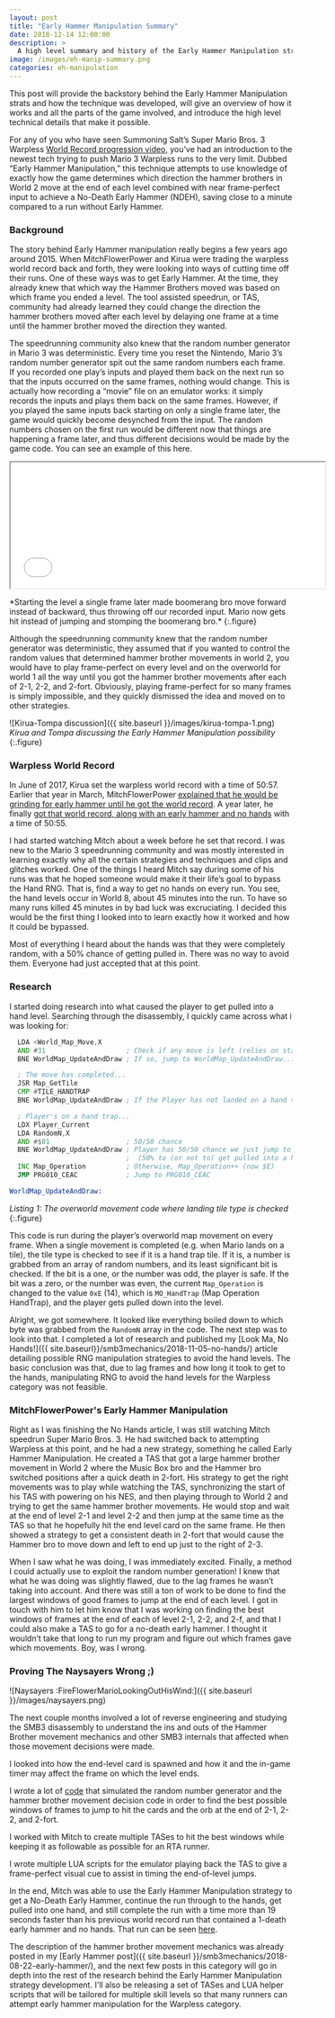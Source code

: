 ```yaml
---
layout: post
title: "Early Hammer Manipulation Summary"
date: 2018-12-14 12:00:00
description: >
  A high level summary and history of the Early Hammer Manipulation strategy
image: /images/eh-manip-summary.png
categories: eh-manipulation
---
```


This post will provide the backstory behind the Early Hammer Manipulation strats
and how the technique was developed, will give an overview of how it works and
all the parts of the game involved, and introduce the high level technical
details that make it possible.

For any of you who have seen Summoning Salt’s Super Mario Bros. 3 Warpless [World
Record progression video](https://www.youtube.com/watch?v=Ktr9dYUumAs), you’ve
had an introduction to the newest tech trying to push Mario 3 Warpless runs to
the very limit. Dubbed “Early Hammer Manipulation,” this technique attempts to
use knowledge of exactly how the game determines which direction the hammer
brothers in World 2 move at the end of each level combined with near
frame-perfect input to achieve a No-Death Early Hammer (NDEH), saving close to a
minute compared to a run without Early Hammer.

### Background

The story behind Early Hammer manipulation really begins a few years ago around
2015\. When MitchFlowerPower and Kirua were trading the warpless world record back
and forth, they were looking into ways of cutting time off their runs. One of
these ways was to get Early Hammer. At the time, they already knew that which way
the Hammer Brothers moved was based on which frame you ended a level. The tool
assisted speedrun, or TAS, community had already learned they could change the
direction the hammer brothers moved after each level by delaying one frame at a
time until the hammer brother moved the direction they wanted.

The speedrunning community also knew that the random number generator in Mario 3
was deterministic. Every time you reset the Nintendo, Mario 3’s random number
generator spit out the same random numbers each frame. If you recorded one play’s
inputs and played them back on the next run so that the inputs occurred on the
same frames, nothing would change. This is actually how recording a “movie” file
on an emulator works: it simply records the inputs and plays them back on the
same frames. However, if you played the same inputs back starting on only a single
frame later, the game would quickly become desynched from the input. The random
numbers chosen on the first run would be different now that things are happening a
frame later, and thus different decisions would be made by the game code. You can
see an example of this here.

<p>
<iframe src="{{ site.baseurl }}/images/1-3-bro-diff_1.mp4" width="560" height="224"></iframe>
</p>
*Starting the level a single frame later made boomerang bro move forward instead of backward, thus throwing off our recorded input. Mario now gets hit instead of jumping and stomping the boomerang bro.*
{:.figure}

Although the speedrunning community knew that the random number generator was
deterministic, they assumed that if you wanted to control the random values that
determined hammer brother movements in world 2, you would have to play
frame-perfect on every level and on the overworld for world 1 all the way until you
got the hammer brother movements after each of 2-1, 2-2, and 2-fort. Obviously,
playing frame-perfect for so many frames is simply impossible, and they quickly
dismissed the idea and moved on to other strategies.

![Kirua-Tompa discussion]({{ site.baseurl }}/images/kirua-tompa-1.png)
*Kirua and Tompa discussing the Early Hammer Manipulation possibility*
{:.figure}

### Warpless World Record

In June of 2017, Kirua set the warpless world record with a time of 50:57. Earlier
that year in March, MitchFlowerPower [explained that he would be grinding for early
hammer until he got the world record](https://www.youtube.com/watch?v=76G59v7SQDc).
A year later, he finally [got that world record, along with an early hammer and no
hands](https://www.speedrun.com/smb3/run/zpqv29ry) with a time of 50:55.

I had started watching Mitch about a week before he set that record. I was new to the
Mario 3 speedrunning community and was mostly interested in learning exactly why all
the certain strategies and techniques and clips and glitches worked. One of the things
I heard Mitch say during some of his runs was that he hoped someone would make it
their life’s goal to bypass the Hand RNG. That is, find a way to get no hands on every
run. You see, the hand levels occur in World 8, about 45 minutes into the run. To have
so many runs killed 45 minutes in by bad luck was excruciating. I decided this would
be the first thing I looked into to learn exactly how it worked and how it could be
bypassed.

Most of everything I heard about the hands was that they were completely random, with
a 50% chance of getting pulled in. There was no way to avoid them. Everyone had just
accepted that at this point.

### Research

I started doing research into what caused the player to get pulled into a hand level.
Searching through the disassembly, I quickly came across what i was looking for:

```asm
  LDA <World_Map_Move,X
  AND #31                    ; Check if any move is left (relies on starting value of 32!)
  BNE WorldMap_UpdateAndDraw ; If so, jump to WorldMap_UpdateAndDraw...

  ; The move has completed...
  JSR Map_GetTile
  CMP #TILE_HANDTRAP
  BNE WorldMap_UpdateAndDraw ; If the Player has not landed on a hand trap, jump to WorldMap_UpdateAndDraw

  ; Player's on a hand trap...
  LDX Player_Current
  LDA RandomN,X
  AND #$01                   ; 50/50 chance
  BNE WorldMap_UpdateAndDraw ; Player has 50/50 chance we just jump to WorldMap_UpdateAndDraw
                             ;  (50% to (or not to) get pulled into a hand level)
  INC Map_Operation          ; Otherwise, Map_Operation++ (now $E)
  JMP PRG010_CEAC            ; Jump to PRG010_CEAC

WorldMap_UpdateAndDraw:
```
*Listing 1: The overworld movement code where landing tile type is checked*
{:.figure}

This code is run during the player’s overworld map movement on every frame. When a
single movement is completed (e.g. when Mario lands on a tile), the tile type is
checked to see if it is a hand trap tile. If it is, a number is grabbed from an
array of random numbers, and its least significant bit is checked. If the bit is a
one, or the number was odd, the player is safe. If the bit was a zero, or the number
was even, the current `Map_Operation` is changed to the value `0xE` (14), which is
`MO_HandTrap` (Map Operation HandTrap), and the player gets pulled down into the
level.

Alright, we got somewhere. It looked like everything boiled down to which byte was
grabbed from the `RandomN` array in the code. The next step was to look into that. I
completed a lot of research and published my [Look Ma, No Hands!]({{ site.baseurl}}/smb3mechanics/2018-11-05-no-hands/)
article detailing possible RNG manipulation strategies to avoid the hand levels. The
basic conclusion was that, due to lag frames and how long it took to get to the hands,
manipulating RNG to avoid the hand levels for the Warpless category was not feasible.

### MitchFlowerPower's Early Hammer Manipulation

Right as I was finishing the No Hands article, I was still watching Mitch speedrun
Super Mario Bros. 3. He had switched back to attempting Warpless at this point, and he
had a new strategy, something he called Early Hammer Manipulation. He created a TAS
that got a large hammer brother movement in World 2 where the Music Box bro and the
Hammer bro switched positions after a quick death in 2-fort. His strategy to get the
right movements was to play while watching the TAS, synchronizing the start of his TAS
with powering on his NES, and then playing through to World 2 and trying to get the
same hammer brother movements. He would stop and wait at the end of level 2-1 and level
2-2 and then jump at the same time as the TAS so that he hopefully hit the end level
card on the same frame. He then showed a strategy to get a consistent death in 2-fort
that would cause the Hammer bro to move down and left to end up just to the right of
2-3.

When I saw what he was doing, I was immediately excited. Finally, a method I could
actually use to exploit the random number generation! I knew that what he was doing
was slightly flawed, due to the lag frames he wasn’t taking into account. And there was
still a ton of work to be done to find the largest windows of good frames to jump at
the end of each level. I got in touch with him to let him know that I was working on
finding the best windows of frames at the end of each of level 2-1, 2-2, and 2-f, and
that I could also make a TAS to go for a no-death early hammer. I thought it wouldn’t
take that long to run my program and figure out which frames gave which movements.
Boy, was I wrong.

### Proving The Naysayers Wrong ;)

![Naysayers :FireFlowerMarioLookingOutHisWind:]({{ site.baseurl }}/images/naysayers.png)

The next couple months involved a lot of reverse engineering and studying the SMB3
disassembly to understand the ins and outs of the Hammer Brother movement mechanics
and other SMB3 internals that affected when those movement decisions were made.

I looked into how the end-level card is spawned and how it and the in-game timer may
affect the frame on which the level ends.

I wrote a lot of [code](https://github.com/fortenbt/smb3-eh/blob/master/src/smb3rngchk.c)
that simulated the random number generator and the hammer brother movement decision
code in order to find the best possible windows of frames to jump to hit the cards
and the orb at the end of 2-1, 2-2, and 2-fort.

I worked with Mitch to create multiple TASes to hit the best windows while keeping
it as followable as possible for an RTA runner.

I wrote multiple LUA scripts for the emulator playing back the TAS to give a
frame-perfect visual cue to assist in timing the end-of-level jumps.

In the end, Mitch was able to use the Early Hammer Manipulation strategy to get a
No-Death Early Hammer, continue the run through to the hands, get pulled into one
hand, and still complete the run with a time more than 19 seconds faster than his
previous world record run that contained a 1-death early hammer and no hands. That
run can be seen [here](https://www.speedrun.com/smb3/run/zp06548m).

The description of the hammer brother movement mechanics was already posted in my
[Early Hammer post]({{ site.baseurl }}/smb3mechanics/2018-08-22-early-hammer/), and
the next few posts in this category will go in depth into the rest of the research
behind the Early Hammer Manipulation strategy development. I'll also be releasing a
set of TASes and LUA helper scripts that will be tailored for multiple skill levels
so that many runners can attempt early hammer manipulation for the Warpless category.
